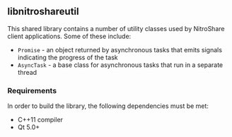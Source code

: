 ## libnitroshareutil

This shared library contains a number of utility classes used by NitroShare client applications. Some of these include:

 - `Promise` - an object returned by asynchronous tasks that emits signals indicating the progress of the task
 - `AsyncTask` - a base class for asynchronous tasks that run in a separate thread

### Requirements

In order to build the library, the following dependencies must be met:

 - C++11 compiler
 - Qt 5.0+

